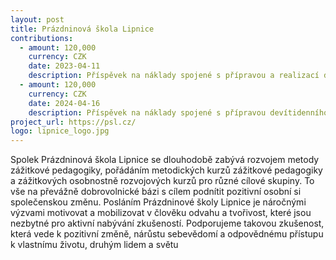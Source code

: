 ```yaml
---
layout: post
title: Prázdninová škola Lipnice
contributions:
  - amount: 120,000
    currency: CZK
    date: 2023-04-11
    description: Příspěvek na náklady spojené s přípravou a realizací devítidenního zážitkového kurzu "Odraz" pro začínající učitele v létě 2023
  - amount: 120,000
    currency: CZK
    date: 2024-04-16
    description: Příspěvek na náklady spojené s přípravou devítidenního zážitkového kurzu "Odraz" pro začínající učitele v létě 2024
project_url: https://psl.cz/
logo: lipnice_logo.jpg
---
```


Spolek Prázdninová škola Lipnice se dlouhodobě zabývá rozvojem metody zážitkové pedagogiky, pořádáním metodických kurzů zážitkové pedagogiky a zážitkových osobnostně rozvojových kurzů pro různé cílové skupiny. To vše na převážně dobrovolnické bázi s cílem podnítit pozitivní osobní si společenskou změnu. Posláním Prázdninové školy Lipnice je náročnými výzvami motivovat a mobilizovat v člověku odvahu a tvořivost, které jsou nezbytné pro aktivní nabývání zkušeností. Podporujeme takovou zkušenost, která vede k pozitivní změně, nárůstu sebevědomí a odpovědnému přístupu k vlastnímu životu, druhým lidem a světu
